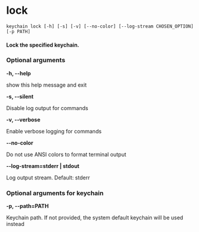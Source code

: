 
lock
====


``keychain lock [-h] [-s] [-v] [--no-color] [--log-stream CHOSEN_OPTION] [-p PATH]  ``
#### Lock the specified keychain.

### Optional arguments


**-h, --help**

show this help message and exit

**-s, --silent**

Disable log output for commands

**-v, --verbose**

Enable verbose logging for commands

**--no-color**

Do not use ANSI colors to format terminal output

**--log-stream=stderr | stdout**

Log output stream. Default: stderr
### Optional arguments for keychain


**-p, --path=PATH**

Keychain path. If not provided, the system default keychain will be used instead